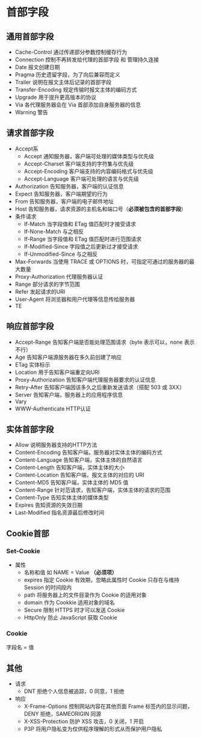 # 首部字段

## 通用首部字段

- Cache-Control 通过传递部分参数控制缓存行为
- Connection 控制不再转发给代理的首部字段 和 管理持久连接
- Date 报文创建日期
- Pragma 历史遗留字段，为了向后兼容而定义
- Trailer 说明在报文主体后记录的首部字段
- Transfer-Encoding 规定传输时报文主体的编码方式
- Upgrade 用于提升更高版本的协议
- Via 各代理服务器会在 Via 首部添加自身服务器的信息
- Warning 警告

## 请求首部字段

- Accept系
  - Accept 通知服务器，客户端可处理的媒体类型与优先级
  - Accept-Charset 客户端支持的字符集与优先级
  - Accept-Encoding 客户端支持的内容编码格式与优先级
  - Accept-Language 客户端可处理的语言与优先级
- Authorization 告知服务器，客户端的认证信息
- Expect 告知服务器，客户端期望的行为
- From 告知服务器，客户端的电子邮件地址
- Host 告知服务器，请求资源的主机名和端口号（**必须被包含的首部字段**）
- 条件请求
  - If-Match 当字段值和 ETag 值匹配时才接受请求
  - If-None-Match 与之相反
  - If-Range 当字段值和 ETag 值匹配时进行范围请求
  - If-Modified-Since 字段值之后更新过才接受请求
  - If-Unmodified-Since 与之相反
- Max-Forwards 当使用 TRACE 或 OPTIONS 时，可指定可通过的服务器的最大数量
- Proxy-Authorization 代理服务器认证
- Range 部分请求的字节范围
- Refer 发起请求的URI
- User-Agent 将浏览器和用户代理等信息传给服务器
- TE

## 响应首部字段

- Accept-Range 告知客户端是否能处理范围请求（byte 表示可以，none 表示不行）
- Age 告知客户端源服务器在多久前创建了响应
- ETag 实体标示
- Location 用于告知客户端重定向URI
- Proxy-Authorization 告知客户端代理服务器要求的认证信息
- Retry-After 告知客户端因该多久之后重新发送请求（搭配 503 或 3XX）
- Server 告知客户端，服务器上的应用程序信息
- Vary 
- WWW-Authenticate HTTP认证

## 实体首部字段

- Allow 说明服务器支持的HTTP方法
- Content-Encoding 告知客户端，服务器对实体主体的编码方式
- Content-Language 告知客户端，实体主体的自然语言
- Content-Length 告知客户端，实体主体的大小
- Content-Location 告知客户端，报文主体的对应的 URI
- Content-MD5 告知客户端，实体主体的 MD5 值
- Content-Range 针对范请求，告知客户端，实体主体的请求的范围 
- Content-Type 告知实体主体的媒体类型
- Expires 告知资源的失效日期
- Last-Modified 指名资源最后修改时间

## Cookie首部

### Set-Cookie

- 属性
  - 名称和值 如 NAME = Value **（必须项）**
  - expires 指定 Cookie 有效期，忽略此属性时 Cookie 只存在与维持 Session 的时间段内
  - path 将服务器上的文件目录作为 Cookie 的适用对象
  - domain 作为 Cookkie 适用对象的域名
  - Secure 限制 HTTPS 时才可以发送 Cookie
  - HttpOnly 防止 JavaScript 获取 Cookie

### Cookie

字段名 = 值

## 其他

- 请求
  - DNT 拒绝个人信息被追踪，0 同意，1 拒绝
- 响应
  - X-Frame-Options 控制网站内容在其他页面 Frame 标签内的显示问题，DENY 拒绝，SAMEORIGIN 同源
  - X-XSS-Protection 防护 XSS 攻击，0 关闭，1 开启
  - P3P 将用户隐私变为仅供程序理解的形式从而保护用户隐私